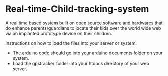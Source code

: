 # Real-time-Child-tracking-system
A real time based system built on  open source software and hardwares that do enhance parents/guardians to locate their kids over the world wide web via an implanted prototype device on their children.

Instructions on how to load the files into your server or system.
-  The arduino code should go into your arduino documents folder on your system.
- Load the gpstracker folder into your htdocs directory of your web server.
